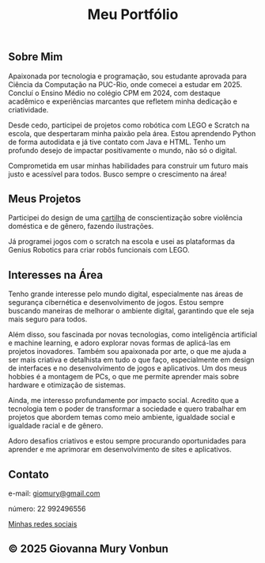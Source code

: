
</head>
<body>
    <header>
        <h1>Meu Portfólio</h1>
     
 </header>

   <section id="sobre">
        <h2>Sobre Mim</h2>
        <p>Apaixonada por tecnologia e programação, sou estudante aprovada para Ciência da Computação na PUC-Rio, onde comecei a estudar em 2025. Concluí o Ensino Médio no colégio CPM em 2024, com destaque acadêmico e experiências marcantes que refletem minha dedicação e criatividade.</a></p> 
        <p>Desde cedo, participei de projetos como robótica com LEGO e Scratch na escola, que despertaram minha paixão pela área. Estou aprendendo Python de forma autodidata e já tive contato com Java e HTML. Tenho um profundo desejo de impactar positivamente o mundo, não só o digital.</a></p> 
        <p>Comprometida em usar minhas habilidades para construir um futuro mais justo e acessível para todos. Busco sempre o crescimento na área!</p>
    </section>

<section id="projetos">
        <h2>Meus Projetos</h2>
        <p>Participei do design de uma <a href="cartilha.pdf" download>cartilha</a> de conscientização sobre violência doméstica e de gênero, fazendo ilustrações.  </p>
 <p>Já programei jogos com o scratch na escola e usei as plataformas da Genius Robotics para criar robôs funcionais com LEGO.</p>
    </section>

 <section id="interesses">
        <h2>Interesses na Área</h2>
        <p>Tenho grande interesse pelo mundo digital, especialmente nas áreas de segurança cibernética e desenvolvimento de jogos. Estou sempre buscando maneiras de melhorar o ambiente digital, garantindo que ele seja mais seguro para todos.</p> 
        <p>Além disso, sou fascinada por novas tecnologias, como inteligência artificial e machine learning, e adoro explorar novas formas de aplicá-las em projetos inovadores.
Também sou apaixonada por arte, o que me ajuda a ser mais criativa e detalhista em tudo o que faço, especialmente em design de interfaces e no desenvolvimento de jogos e aplicativos. Um dos meus hobbies é a montagem de PCs, o que me permite aprender mais sobre hardware e otimização de sistemas.</p>
        <p>Ainda, me interesso profundamente por impacto social. Acredito que a tecnologia tem o poder de transformar a sociedade e quero trabalhar em projetos que abordem temas como meio ambiente, igualdade social e igualdade racial e de gênero.</p>
        <p>Adoro desafios criativos e estou sempre procurando oportunidades para aprender e me aprimorar em desenvolvimento de sites e aplicativos.</p>
    </section>
    <section id="contato">
        <h2>Contato</h2>
        <p> e-mail: <a href="mailto:giomury@gmail.com">giomury@gmail.com</a></p>
        <p> número: 22 992496556</a></p>
       <a href="https://linktr.ee/giovanna.vonbun">Minhas redes sociais</a>

  </section>

  
  <section id="footer">
        <h2>© 2025 Giovanna Mury Vonbun</h2>
      </section>
</body>
</html>
